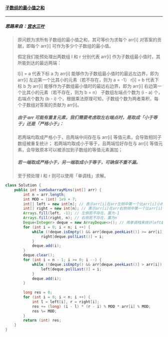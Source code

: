 #### <a href="https://leetcode.cn/problems/sum-of-subarray-minimums/">子数组的最小值之和</a>

-------

##### 思路来自：[宫水三叶](https://leetcode.cn/problems/sum-of-subarray-minimums/solution/by-ac_oier-h9cd/)

> 原问题为求所有子数组的最小值之和，其可等价为求每个 arr[i] 对答案的贡献，即每个 arr[i] 可作为多少个子数组的最小值。
>
> 假定我们能预处理出两数组 l 和 r 分别代表 arr[i] 作为子数组最小值时，其所能到达的最远两端：
>
> l[i] = a 代表下标 a 为 arr[i] 能够作为子数组最小值时的最远左边界，即为 arr[i] 左边第一个比其小的元素（若不存在，则为 a = -1）
> r[i] = b 代表下标 b 为 arr[i] 能够作为子数组最小值时的最远右边界，即为 arr[i] 右边第一个比其小的元素（若不存在，则为 b = n）
> 子数组左端点个数为 (i - a) 个，右端点个数为 (b - i) 个，根据乘法原理可知，子数组个数为两者乘积，每个子数组对答案的贡献为 arr[i]。
>
> ##### 由于 arr 可能有重复元素，我们需要考虑取左右端点时，是取成「小于等于」还是「严格小于」：
>
> 若两端均取成严格小于，且两端中间存在与 arr[i] 等值元素，会导致相同子数组被重复统计；
> 若两端均取成小于等于，且两端恰好存在与 arr[i] 等值元素，会导致原本可以被添加到子数组的等值元素漏加；
>
> ##### 若一端取成严格小于，另一端取成小于等于，可确保不重不漏。
>
> 至于预处理 l 和 r 则可以使用「单调栈」求解。

```java
class Solution {
    public int sumSubarrayMins(int[] arr) {
        int n = arr.length;
        int MOD = (int) 1e9 + 7;
        int[] left = new int[n]; // 表示arr[i]在arr左侧中第一个比arr[i]小的数的下标
        int[] right = new int[n]; // 表示arr[i]在arr右侧侧中第一个比arr[i]小的数的下标
        Arrays.fill(left, -1); // 左侧若不存在，置为-1
        Arrays.fill(right, n); // 右侧若不存在，置为n
        Deque<Integer> deque = new ArrayDeque<>(); // 用单调栈来统计left数组和right数组
        for (int i = 0; i < n; i ++) {
            while (!deque.isEmpty() && arr[deque.peekLast()] >= arr[i]) {
                right[deque.pollLast()] = i;
            }
            deque.add(i);
        }
        deque.clear();
        for (int i = n - 1; i >= 0; i --) {
            while (!deque.isEmpty() && arr[deque.peekLast()] > arr[i]) {
                left[deque.pollLast()] = i;
            }
            deque.add(i);
        }
        
        long res = 0;
        for (int i = 0; i < n; i ++) {
            int l = left[i], r = right[i];
            res += (long) (i - l) * (r - i) % MOD * arr[i] % MOD;
            res %= MOD;
        }
        return (int) res;
    }
}
```

